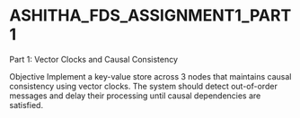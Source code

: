 # ASHITHA_FDS_ASSIGNMENT1_PART1
Part 1: Vector Clocks and Causal Consistency
 
 
 Objective
Implement a key-value store across 3 nodes that maintains causal consistency using vector clocks. The system should detect out-of-order messages and delay their processing until causal dependencies are satisfied.
